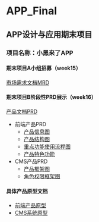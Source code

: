 # APP_Final

## APP设计与应用期末项目

### 项目名称：小黑来了APP

#### 期末项目A小组招募（week15）
[市场需求文档MRD](https://github.com/Yejiejie/APP_Final/blob/master/MRD.md)

#### 期末项目B阶段性PRD展示（week16）
[产品文档PRD](https://github.com/Yejiejie/APP_Final/blob/master/PRD.md)

- 前端产品PRD
  - [产品信息图](https://github.com/Yejiejie/APP_Final/blob/master/%E4%BA%A7%E5%93%81%E4%BF%A1%E6%81%AF%E5%9B%BE.png)
  - [产品结构图](https://github.com/Yejiejie/APP_Final/blob/master/%E4%BA%A7%E5%93%81%E7%BB%93%E6%9E%84%E5%9B%BE.png)
  - [重点功能使用流程图](https://yejiejie.github.io/APP_Final/APP_team/index.html#g=1&p=%E9%87%8D%E7%82%B9%E5%8A%9F%E8%83%BD%E4%BD%BF%E7%94%A8%E6%B5%81%E7%A8%8B%E5%9B%BE)
  - [产品特色功能](https://github.com/Yejiejie/APP_Final/blob/master/%E4%BA%A7%E5%93%81%E7%89%B9%E8%89%B2%E5%8A%9F%E8%83%BD.md)
- CMS产品PRD
  - [产品框架图](https://yejiejie.github.io/APP_Final/APP_CMS/start.html#g=1&p=index)
  - [角色权限框架图](https://yejiejie.github.io/APP_Final/APP_CMS/start.html#g=1&p=index)

#### 具体产品原型文档
- [前端产品原型](https://yejiejie.github.io/APP_team/#g=1&p=注册)
- [CMS系统原型](https://yejiejie.github.io/APP_CMS/#g=1&p=1_首页)
